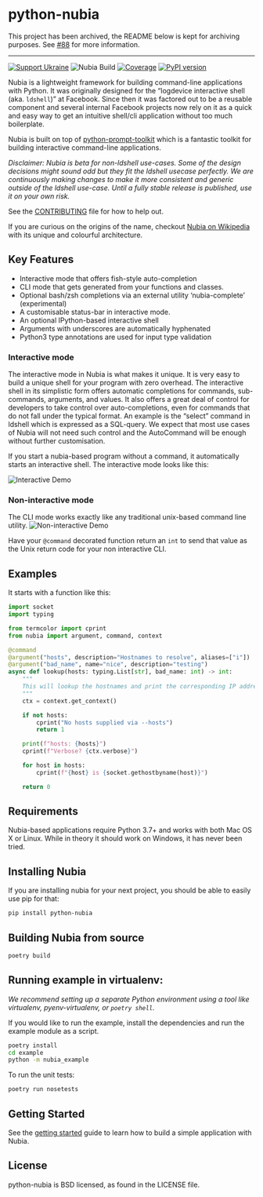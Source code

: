 # python-nubia

This project has been archived, the README below is kept for archiving purposes. See [#88](https://github.com/facebookincubator/python-nubia/issues/88) for more information.

---

[![Support Ukraine](https://img.shields.io/badge/Support-Ukraine-FFD500?style=flat&labelColor=005BBB)](https://opensource.fb.com/support-ukraine)
![Nubia Build](https://github.com/facebookincubator/python-nubia/workflows/Nubia%20Build/badge.svg)
[![Coverage](https://codecov.io/gh/facebookincubator/python-nubia/branch/main/graph/badge.svg)](https://codecov.io/github/facebookincubator/python-nubia)
[![PyPI version](https://badge.fury.io/py/python-nubia.svg)](https://badge.fury.io/py/python-nubia)

Nubia is a lightweight framework for building command-line applications with Python. It was originally designed for the “logdevice interactive shell (aka. `ldshell`)” at Facebook. Since then it was factored out to be a reusable component and several internal Facebook projects now rely on it as a quick and easy way to get an intuitive shell/cli application without too much boilerplate.

Nubia is built on top of [python-prompt-toolkit](https://github.com/jonathanslenders/python-prompt-toolkit) which is a fantastic toolkit for building interactive command-line applications.

_Disclaimer: Nubia is beta for non-ldshell use-cases. Some of the design decisions might sound odd but they fit the ldshell usecase perfectly. We are continuously making changes to make it more consistent and generic outside of the ldshell use-case. Until a fully stable release is published, use it on your own risk._

See the [CONTRIBUTING](CONTRIBUTING.md) file for how to help out.

If you are curious on the origins of the name, checkout [Nubia on Wikipedia](https://en.wikipedia.org/wiki/Nubia) with its unique and colourful architecture.

## Key Features

* Interactive mode that offers fish-style auto-completion
* CLI mode that gets generated from your functions and classes.
* Optional bash/zsh completions via an external utility ‘nubia-complete’ (experimental)
* A customisable status-bar in interactive mode.
* An optional IPython-based interactive shell
* Arguments with underscores are automatically hyphenated
* Python3 type annotations are used for input type validation

### Interactive mode
The interactive mode in Nubia is what makes it unique. It is very easy to build a unique shell for your program with zero overhead. The interactive shell in its simplistic form offers automatic completions for commands, sub-commands, arguments, and values. It also offers a great deal of control for developers to take control over  auto-completions, even for commands that do not fall under the typical format. An example is the “select” command in ldshell which is expressed as a SQL-query. We expect that most use cases of Nubia will not need such control and the AutoCommand will be enough without further customisation.

If you start a nubia-based program without a command, it automatically starts an interactive shell. The interactive mode looks like this:

![Interactive Demo](docs/interactive.gif?raw=true "Interactive demo")

### Non-interactive mode
The CLI mode works exactly like any traditional unix-based command line utility.
![Non-interactive Demo](docs/non_interactive.png?raw=true "Non-interactive demo")

Have your `@command` decorated function return an `int` to send that value as the Unix return code for your non interactive CLI.

## Examples
It starts with a function like this:
```py
import socket
import typing

from termcolor import cprint
from nubia import argument, command, context

@command
@argument("hosts", description="Hostnames to resolve", aliases=["i"])
@argument("bad_name", name="nice", description="testing")
async def lookup(hosts: typing.List[str], bad_name: int) -> int:
    """
    This will lookup the hostnames and print the corresponding IP addresses
    """
    ctx = context.get_context()

    if not hosts:
        cprint("No hosts supplied via --hosts")
        return 1

    print(f"hosts: {hosts}")
    cprint(f"Verbose? {ctx.verbose}")

    for host in hosts:
        cprint(f"{host} is {socket.gethostbyname(host)}")

    return 0
```

## Requirements

Nubia-based applications require Python 3.7+ and works with both Mac OS X or Linux. While in theory it should work on Windows, it has never been tried.

## Installing Nubia

If you are installing nubia for your next project, you should be able to easily use pip for that:
```bash
pip install python-nubia
```

## Building Nubia from source

```bash
poetry build
```

## Running example in virtualenv:

_We recommend setting up a separate Python environment using a tool like virtualenv, pyenv-virtualenv, or `poetry shell`._


If you would like to run the example, install the dependencies and run the example module as a script.

```bash
poetry install
cd example
python -m nubia_example
```

To run the unit tests:

```bash
poetry run nosetests
```

## Getting Started

See the [getting started](GETTING_STARTED.md) guide to learn how to build a simple application with Nubia.

## License
python-nubia is BSD licensed, as found in the LICENSE file.
